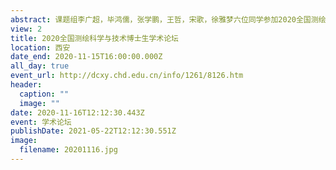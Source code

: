```yaml
---
abstract: 课题组李广超，毕鸿儒，张学鹏，王哲，宋歌，徐雅梦六位同学参加2020全国测绘科学与技术博士生学术论坛
view: 2
title: 2020全国测绘科学与技术博士生学术论坛
location: 西安
date_end: 2020-11-15T16:00:00.000Z
all_day: true
event_url: http://dcxy.chd.edu.cn/info/1261/8126.htm
header:
  caption: ""
  image: ""
date: 2020-11-16T12:12:30.443Z
event: 学术论坛
publishDate: 2021-05-22T12:12:30.551Z
image:
  filename: 20201116.jpg
---
```

